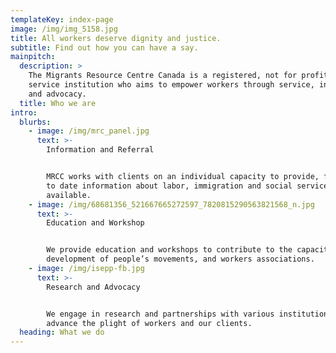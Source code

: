 ```yaml
---
templateKey: index-page
image: /img/img_5158.jpg
title: All workers deserve dignity and justice.
subtitle: Find out how you can have a say.
mainpitch:
  description: >
    The Migrants Resource Centre Canada is a registered, not for profit, migrant
    service institution who aims to empower workers through service, information
    and advocacy.
  title: Who we are
intro:
  blurbs:
    - image: /img/mrc_panel.jpg
      text: >-
        Information and Referral


        MRCC works with clients on an individual capacity to provide, free, up
        to date information about labor, immigration and social services
        available.
    - image: /img/68681356_521667665272597_7820815290563821568_n.jpg
      text: >-
        Education and Workshop


        We provide education and workshops to contribute to the capacity
        development of people’s movements, and workers associations.
    - image: /img/isepp-fb.jpg
      text: >-
        Research and Advocacy


        We engage in research and partnerships with various institutions to
        advance the plight of workers and our clients.
  heading: What we do
---
```

